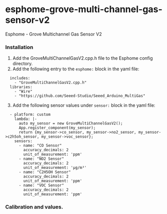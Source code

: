# esphome-grove-multi-channel-gas-sensor-v2
Esphome - Grove Multichannel Gas Sensor V2

### Installation

1. Add the GroveMultiChannelGasV2.cpp.h file to the Esphome config directory.
2. Add the following entry to the ```esphome:``` block in the yaml file:

```
  includes:
    - "GroveMultiChannelGasV2.cpp.h"
  libraries:
    - "Wire"
    - "https://github.com/Seeed-Studio/Seeed_Arduino_MultiGas"
```

3. Add the following sensor values under ```sensor:``` block in the yaml file:

```
  - platform: custom
    lambda: |-
      auto my_sensor = new GroveMultiChannelGasV2();
      App.register_component(my_sensor);
      return {my_sensor->co_sensor, my_sensor->no2_sensor, my_sensor->c2h5oh_sensor, my_sensor->voc_sensor};
    sensors:
      - name: "CO Sensor"
        accuracy_decimals: 2
        unit_of_measurement: 'ppm'
      - name: "NO2 Sensor"
        accuracy_decimals: 2
        unit_of_measurement: 'µg/m³'
      - name: "C2H5OH Sensor"
        accuracy_decimals: 2
        unit_of_measurement: 'ppm'
      - name: "VOC Sensor"
        accuracy_decimals: 2
        unit_of_measurement: 'ppm'
```

### Calibration and values.


